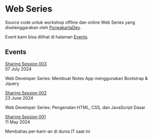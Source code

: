 # Web Series

Source code untuk workshop offline dan online Web Series yang diselenggarakan oleh [PurwakartaDev](https://purwakartadev.github.io/).

Event kami bisa dilihat di halaman [Events](https://purwakartadev.github.io/posts/).

## Events

[Sharing Session 003](https://purwakartadev.github.io/posts/sharing-session-003/)  
07 July 2024

Web Developer Series: Membuat Notes App menggunakan Bootstrap & Jquery

[Sharing Session 002](https://purwakartadev.github.io/posts/sharing-session-002/)  
23 June 2024

Web Developer Series: Pengenalan HTML, CSS, dan JavaScript Dasar

[Sharing Session 001](https://purwakartadev.github.io/posts/sharing-session-001/)  
11 May 2024

Membahas per-karir-an di dunia IT saat ini